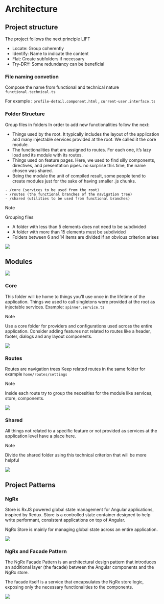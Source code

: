 # Architecture

## Project structure

The project follows the next principle LIFT
- Locate: Group coherently
- Identify: Name to indicate the content
- Flat: Create subfolders if necessary
- Try-DRY: Some redundancy can be beneficial

### File naming convetion
Compose the name from functional and technical nature `functional.technical.ts`

For example : `profile-detail.component.html` , `current-user.interface.ts`

### Folder Structure
Group files in folders
In order to add new functionalities follow the next:

- Things used by the root. It typically includes the layout of the application and many injectable services provided at the root. We called it the core module.
- The functionalities that are assigned to routes. For each one, it’s lazy load and its module with its routes.
- Things used on feature pages. Here, we used to find silly components, directives, and presentation pipes. no surprise this time, the name chosen was shared.
- Being the module the unit of compiled result, some people tend to create modules just for the sake of having smaller .js chunks.

```
- /core (services to be used from the root)
- /routes (the functional branches of the navigation tree)
- /shared (utilities to be used from functional branches)
```
> [!NOTE]
> Grouping files
> - A folder with less than 5 elements does not need to be subdivided
> - A folder with more than 15 elements must be subdivided
> - Folders between 6 and 14 items are divided if an obvious criterion arises

<img src="./assets/folder-structure.png">

## Modules

<img src="./assets/app.drawio.png">


### Core
This folder will be home to things you’ll use once in the lifetime of the application. Things we used to call singletons were provided at the root as injectable services.
Example: `spinner.service.ts`

>[!Note]
>Use a core folder for providers and configurations used across the entire application. Consider adding features not related to routes like a header, footer, dialogs and any layout components.

<img src="./assets/core.png">


### Routes

 Routes are navigation trees
 Keep related routes in the same folder for example
 `home/routes/settings`

>[!Note]
>Inside each route try to group the necesities for the module like services, store, components.

<img src="./assets/routes.png">

### Shared

All things not related to a specific feature or not provided as services at the application level have a place here. 

> [!Note]
> Divide the shared folder using this technical criterion that will be more helpful

<img src="./assets/shared.png">

## Project Patterns

### NgRx

Store is RxJS powered global state management for Angular applications, inspired by Redux. Store is a controlled state container designed to help write performant, consistent applications on top of Angular.

NgRx Store is mainly for managing global state across an entire application.

<img src="./assets/state-management-lifecycle.png">


### NgRx and Facade Pattern

The NgRx Facade Pattern is an architectural design pattern that introduces an additional layer (the facade) between the Angular components and the NgRx store.

The facade itself is a service that encapsulates the NgRx store logic, exposing only the necessary functionalities to the components. 

<img src="./assets/NgrxFacade.drawio.png">

